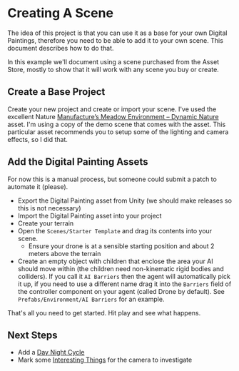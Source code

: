 ﻿# Creating A Scene

The idea of this project is that you can use it as a base for your own Digital Paintings,
therefore you need to be able to add it to your own scene. This document describes how to
do that.

In this example we'll document using a scene purchased from the Asset Store, mostly to 
show that it will work with any scene you buy or create.

## Create a Base Project

Create your new project and create or import your scene. I've used the excellent Nature 
[Manufacture’s Meadow Environment – Dynamic Nature](https://assetstore.unity.com/packages/3d/vegetation/meadow-environment-dynamic-nature-132195)
asset. I'm using a copy of the demo scene that comes with the asset. This particular
asset recommends you to setup some of the lighting and camera effects, so I did that.

## Add the Digital Painting Assets

For now this is a manual process, but someone could submit a patch to automate it (please).

  * Export the Digital Painting asset from Unity (we should make releases so this is not necessary)
  * Import the Digital Painting asset into your project
  * Create your terrain
  * Open the `Scenes/Starter Template` and drag its contents into your scene.
    * Ensure your drone is at a sensible starting position and about 2 meters above the terrain
  * Create an empty object with children that enclose the area your AI should move within (the children need non-kinematic rigid bodies and colliders). If you call it `AI Barriers` then the agent will automatically pick it up, if you need to use a different name drag it into the `Barriers` field of the controller component on your agent (called Drone by default). See `Prefabs/Environment/AI Barriers` for an example.

That's all you need to get started. Hit play and see what happens.

## Next Steps

  * Add a [Day Night Cycle](./DayNightCycle.md)
  * Mark some [Interesting Things](./InterestingThings.md) for the camera to investigate
  





